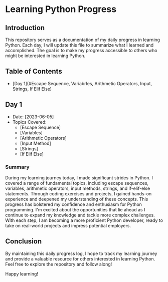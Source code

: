 # Learning Python Progress

## Introduction
This repository serves as a documentation of my daily progress in learning Python. Each day, I will update this file to summarize what I learned and accomplished. The goal is to make my progress accessible to others who might be interested in learning Python.

## Table of Contents
- [Day 1](#Escape Sequence, Variabrles, Arithmetic Operators, Input, Strings, If Elif Else)


## Day 1
- Date: [2023-06-05]
- Topics Covered:
  - [Escape Sequence]
  - [Variables]
  - [Arithmetic Operators]
  - [Input Method]
  - [Strings]
  - [If Elif Else]

### Summary

During my learning journey today, I made significant strides in Python. I covered a range of fundamental topics, including escape sequences, variables, arithmetic operators, input methods, strings, and if-elif-else statements. Through coding exercises and projects, I gained hands-on experience and deepened my understanding of these concepts. This progress has bolstered my confidence and enthusiasm for Python programming. I'm excited about the opportunities that lie ahead as I continue to expand my knowledge and tackle more complex challenges. With each step, I am becoming a more proficient Python developer, ready to take on real-world projects and impress potential employers.

## Conclusion
By maintaining this daily progress log, I hope to track my learning journey and provide a valuable resource for others interested in learning Python. Feel free to explore the repository and follow along!

Happy learning!
